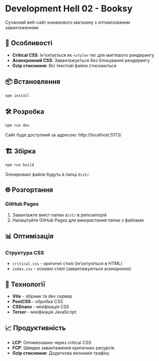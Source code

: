 # Development Hell 02 - Booksy

Сучасний веб-сайт книжкового магазину з оптимізованим завантаженням

## 🚀 Особливості

- **Critical CSS**: Ін'єктується як `<style>` тег для миттєвого рендерингу
- **Асинхронний CSS**: Завантажується без блокування рендерингу
- **Gzip стиснення**: Всі текстові файли стискаються

## 📦 Встановлення

```bash
npm install
```

## 🛠 Розробка

```bash
npm run dev
```

Сайт буде доступний за адресою: http://localhost:5173/

## 🏗 Збірка

```bash
npm run build
```

Згенеровані файли будуть в папці `dist/`.

## 🌐 Розгортання

### GitHub Pages

1. Завантажте вміст папки `dist/` в репозиторій
2. Налаштуйте GitHub Pages для використання папки з файлами

## 📊 Оптимізація

### Структура CSS

- `critical.css` - критичні стилі (ін'єктуються в HTML)
- `index.css` - основні стилі (завантажуються асинхронно)

## 🔧 Технології

- **Vite** - збірник та dev сервер
- **PostCSS** - обробка CSS
- **CSSnano** - мініфікація CSS
- **Terser** - мініфікація JavaScript

## 📈 Продуктивність

- **LCP**: Оптимізовано через critical CSS
- **FCP**: Швидке завантаження критичних ресурсів
- **Gzip стиснення**: Додаткова економія трафіку
